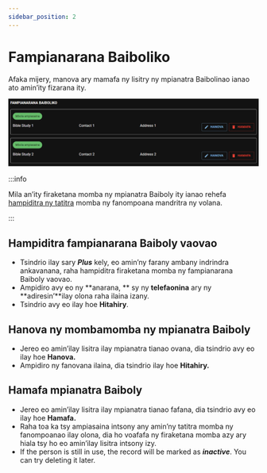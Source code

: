 ```yaml
---
sidebar_position: 2
---
```


# Fampianarana Baiboliko

Afaka mijery, manova ary mamafa ny lisitry ny mpianatra Baibolinao ianao ato amin’ity fizarana ity.

![Fampianarana Baiboliko](./cpe_my_bible_studies_1.png)

:::info

Mila an’ity firaketana momba ny mpianatra Baiboly ity ianao rehefa [hampiditra ny tatitra](./my_reports#bible-studies) momba ny fanompoana mandritra ny volana.

:::

## Hampiditra fampianarana Baiboly vaovao

- Tsindrio ilay sary ***Plus*** kely, eo amin’ny farany ambany indrindra ankavanana, raha hampiditra firaketana momba ny fampianarana Baiboly vaovao.
- Ampidiro avy eo ny **anarana, ** sy ny **telefaonina** ary ny **adiresin’**ilay olona raha ilaina izany.
- Tsindrio avy eo ilay hoe **Hitahiry**.

## Hanova ny mombamomba ny mpianatra Baiboly

- Jereo eo amin’ilay lisitra ilay mpianatra tianao ovana, dia tsindrio avy eo ilay hoe **Hanova.**
- Ampidiro ny fanovana ilaina, dia tsindrio ilay hoe **Hitahiry.**

## Hamafa mpianatra Baiboly

- Jereo eo amin’ilay lisitra ilay mpianatra tianao fafana, dia tsindrio avy eo ilay hoe **Hamafa.**
- Raha toa ka tsy ampiasaina intsony any amin’ny tatitra momba ny fanompoanao ilay olona, dia ho voafafa ny firaketana momba azy ary hiala tsy ho eo amin’ilay lisitra intsony izy.
- If the person is still in use, the record will be marked as **_inactive_**. You can try deleting it later.
